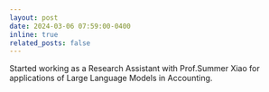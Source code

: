 ```yaml
---
layout: post
date: 2024-03-06 07:59:00-0400
inline: true
related_posts: false
---
```

Started working as a Research Assistant with Prof.Summer Xiao for applications of Large Language Models in Accounting.

